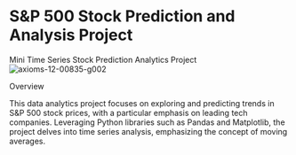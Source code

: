 # S&P 500 Stock Prediction and Analysis Project
 Mini Time Series Stock Prediction Analytics Project
![axioms-12-00835-g002](https://github.com/rbhardwaj2186/S_P_500_Stock_Prediction/assets/143745073/c64c5b16-15eb-43c5-98ae-40c50905d502)


Overview

This data analytics project focuses on exploring and predicting trends in S&P 500 stock prices, with a particular emphasis on leading tech companies. Leveraging Python libraries such as Pandas and Matplotlib, the project delves into time series analysis, emphasizing the concept of moving averages.
